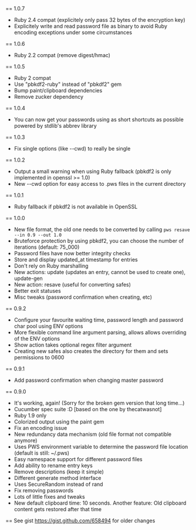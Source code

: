== 1.0.7
* Ruby 2.4 compat (explicitely only pass 32 bytes of the encryption key)
* Explicitely write and read password file as binary to avoid Ruby encoding exceptions under some circumstances

== 1.0.6
* Ruby 2.2 compat (remove digest/hmac)

== 1.0.5
* Ruby 2 compat
* Use "pbkdf2-ruby" instead of "pbkdf2" gem
* Bump paint/clipboard dependencies
* Remove zucker dependency

== 1.0.4
* You can now get your passwords using as short shortcuts as possible powered by stdlib's abbrev library

== 1.0.3
* Fix single options (like --cwd) to really be single

== 1.0.2
* Output a small warning when using Ruby fallback (pbkdf2 is only implemented in openssl >= 1.0)
* New --cwd option for easy access to .pws files in the current directory

== 1.0.1
* Ruby fallback if pbkdf2 is not available in OpenSSL

== 1.0.0
* New file format, the old one needs to be  converted by calling `pws resave --in 0.9 --out 1.0`
* Bruteforce protection by using pbkdf2, you can choose the number of iterations (default: 75_000)
* Password files have now better integrity checks
* Store and display updated_at timestamp for entries
* Don't rely on Ruby marshalling
* New actions: update (updates an entry, cannot be used to create one), update-gen
* New action: resave (useful for converting safes)
* Better exit statuses
* Misc tweaks (password confirmation when creating, etc)

== 0.9.2
* Configure your favourite waiting time, password length and password char pool using ENV options
* More flexible command line argument parsing, allows allows overriding of the ENV options
* Show action takes optional regex filter argument
* Creating new safes also creates the directory for them and sets permissions to 0600

== 0.9.1
* Add password confirmation when changing master password

== 0.9.0
* It's working, again! (Sorry for the broken gem version that long time...)
* Cucumber spec suite :D [based on the one by thecatwasnot]
* Ruby 1.9 only
* Colorized output using the paint gem
* Fix an encoding issue
* New redundancy data mechanism (old file format not compatible anymore)
* Uses PWS environment variable to determine the password file location (default is still: ~/.pws)
* Easy namespace support for different password files
* Add ability to rename entry keys
* Remove descriptions (keep it simple)
* Different generate method interface
* Uses SecureRandom instead of rand
* Fix removing passwords
* Lots of little fixes and tweaks
* New default clipboard time: 10 seconds. Another feature: Old clipboard content gets restored after that time

== See gist https://gist.github.com/658494 for older changes
